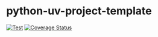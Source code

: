 # python-uv-project-template

[![Test](https://github.com/insolor/python-uv-project-template/actions/workflows/python-tests.yml/badge.svg)](https://github.com/insolor/python-uv-project-template/actions/workflows/python-tests.yml)
[![Coverage Status](https://coveralls.io/repos/github/insolor/python-uv-project-template/badge.svg?branch=main)](https://coveralls.io/github/insolor/python-uv-project-template?branch=main)
